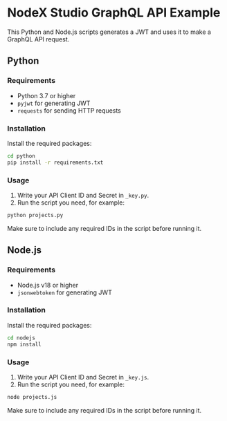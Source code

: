 # NodeX Studio GraphQL API Example

This Python and Node.js scripts generates a JWT and uses it to make a GraphQL API request.

## Python

### Requirements

- Python 3.7 or higher
- `pyjwt` for generating JWT
- `requests` for sending HTTP requests

### Installation

Install the required packages:

```bash
cd python
pip install -r requirements.txt
```

### Usage
1. Write your API Client ID and Secret in `_key.py`.
2. Run the script you need, for example:
```bash
python projects.py
```

Make sure to include any required IDs in the script before running it.

## Node.js

### Requirements
- Node.js v18 or higher
- `jsonwebtoken` for generating JWT

### Installation

Install the required packages:

```bash
cd nodejs
npm install
```

### Usage
1. Write your API Client ID and Secret in `_key.js`.
2. Run the script you need, for example:
```bash
node projects.js
```

Make sure to include any required IDs in the script before running it.
